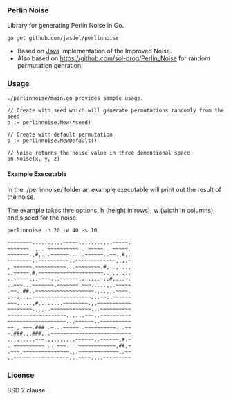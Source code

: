 ### Perlin Noise
Library for generating Perlin Noise in Go.

    go get github.com/jasdel/perlinnoise

* Based on [Java](http://cs.nyu.edu/~perlin/noise/) implementation of the Improved Noise.
* Also based on https://github.com/sol-prog/Perlin_Noise for random permutation genration.


### Usage
    ./perlinnoise/main.go provides sample usage.

    // Create with seed which will generate permutations randomly from the seed
    p := perlinnoise.New(*seed)

    // Create with default permutation
    p := perlinnoise.NewDefault()

    // Noise returns the noise value in three dementional space
    pn.Noise(x, y, z)


#### Example Executable
In the ./perlinnoise/ folder an example executable will print out the result of the noise.

The example takes thre options, h (height in rows), w (width in columns), and s seed for the noise.

    perlinnoise -h 20 -w 40 -s 10

    ~~~~~~~~..........~~~~~...........~~~~~.
    ~~~~~~~..,...~~~~~~~~~~...~~~~~...~~~~~.
    ~~~~~~~.,#,...~~~~~~.....~~~~~~..~~.,#,.
    ~~~~~~~~..~~~~~~~~~~..~~~~~~~~~~~~~,,,.~
    ,.~~~~~~.~~~~~~~~~~...~~~~~~~~.#,..,...,
    ..~~~~~,#,~~~~~~~~~~~~~~~~~~~~~..,,,,...
    ..~~~~~...~~~~.,.~~~~~~.......~.,#,...~.
    ..~~~...~~~~~~~.~~~~~~~.~~~.....,,.~~~~~
    .~~.,##,.~~~~~~~~~~~~~~~~~~~.,..,,.~~~~.
    .~~..,..~~~~~~~~~~~~~~~~~~~...~~..~~~~~~
    ~~~.....,#,.......~~~~~~~~.,,~~~~~~~~~~~
    ~~~~~~~~.,,,..~~~~~~~~~~~~~...~~~~~~~~~~
    ~~~~~~~~~~~~~~~~~~~......~~~..~~~~~~~~~~
    ~~~~~~~~~~~~~~~~~~~...~~~~~~..~~~~~~~~~~
    ~~.,.~~~.###..~...~~~~~..~~~~~~~~~~...~~
    ~.###,,,###,..~~~~~~~~~~~~~~~~~~~~~~~~~~
    .,,......~~~.,,...,,..~~~~~~..~~~~~~,#.~
    ..~~~~~~~~~~....~~~....~~~~~~~~~~~~,##,~
    .~~~.~~~~~~~~~~~~~~~.,.~~~~~~~~~~~~~..~~
    ,.~~~~~~~~~~~~~~~~~~...~~~~....~~~~~~~~~


### License
BSD 2 clause
